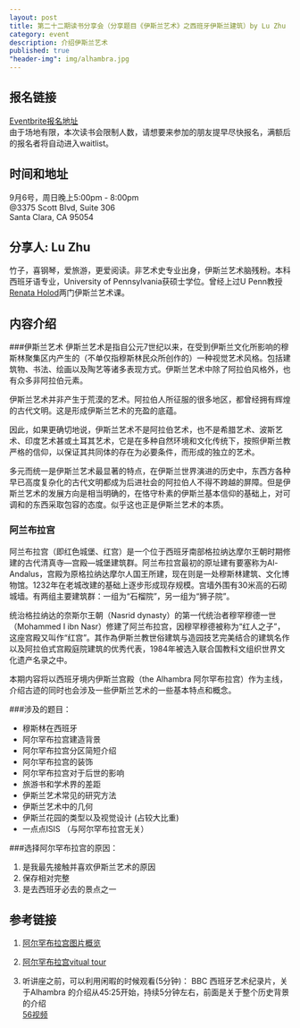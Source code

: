 ```yaml
---
layout: post
title: 第二十二期读书分享会（分享题目《伊斯兰艺术》之西班牙伊斯兰建筑）by Lu Zhu
category: event
description: 介绍伊斯兰艺术
published: true
"header-img": img/alhambra.jpg
---
```



## 报名链接
[Eventbrite报名地址](https://www.eventbrite.com/e/18408587581)  
由于场地有限，本次读书会限制人数，请想要来参加的朋友提早尽快报名，满额后的报名者将自动进入waitlist。

## 时间和地址
9月6号，周日晚上5:00pm - 8:00pm  
@3375 Scott Blvd, Suite 306  
Santa Clara, CA 95054

## 分享人: Lu Zhu
竹子，喜钢琴，爱旅游，更爱阅读。非艺术史专业出身，伊斯兰艺术脑残粉。本科西班牙语专业，University of Pennsylvania获硕士学位。曾经上过U Penn教授[Renata Holod](https://www.sas.upenn.edu/arthistory/people/profile/renata-holod)两门伊斯兰艺术课。

## 内容介绍

###伊斯兰艺术
伊斯兰艺术是指自公元7世纪以来，在受到伊斯兰文化所影响的穆斯林聚集区内产生的（不单仅指穆斯林民众所创作的）一种视觉艺术风格。包括建筑物、书法、绘画以及陶艺等诸多表现方式。伊斯兰艺术中除了阿拉伯风格外，也有众多非阿拉伯元素。

伊斯兰艺术并非产生于荒漠的艺术。阿拉伯人所征服的很多地区，都曾经拥有辉煌的古代文明。这是形成伊斯兰艺术的充盈的底蕴。

因此，如果更确切地说，伊斯兰艺术不是阿拉伯艺术，也不是希腊艺术、波斯艺术、印度艺术甚或土耳其艺术，它是在多种自然环境和文化传统下，按照伊斯兰教严格的信仰，以保证其共同体的存在为必要条件，而形成的独立的艺术。

多元而统一是伊斯兰艺术最显著的特点，在伊斯兰世界演进的历史中，东西方各种早已高度复杂化的古代文明都成为后进社会的阿拉伯人不得不跨越的屏障。但是伊斯兰艺术的发展方向是相当明确的，在恪守朴素的伊斯兰基本信仰的基础上，对可调和的东西采取包容的态度。似乎这也正是伊斯兰艺术的本质。

### 阿兰布拉宫
阿兰布拉宫（即红色城堡、红宫）是一个位于西班牙南部格拉纳达摩尔王朝时期修建的古代清真寺—宫殿—城堡建筑群。阿兰布拉宫最初的原址建有要塞称为Al-Andalus，宫殿为原格拉纳达摩尔人国王所建，现在则是一处穆斯林建筑、文化博物馆。1232年在老城改建的基础上逐步形成现存规模。宫墙外围有30米高的石砌城墙。有两组主要建筑群：一组为“石榴院”，另一组为“狮子院”。

统治格拉纳达的奈斯尔王朝（Nasrid dynasty）的第一代统治者穆罕穆德一世（Mohammed I ibn Nasr）修建了阿兰布拉宫，因穆罕穆德被称为“红人之子”，这座宫殿又叫作“红宫”。其作為伊斯兰教世俗建筑与造园技艺完美结合的建筑名作以及阿拉伯式宫殿庭院建筑的优秀代表，1984年被选入联合国教科文组织世界文化遗产名录之中。

本期内容将以西班牙境内伊斯兰宫殿（the Alhambra 阿尔罕布拉宫）作为主线，介绍古迹的同时也会涉及一些伊斯兰艺术的一些基本特点和概念。

###涉及的题目： 
 *  穆斯林在西班牙  
 *  阿尔罕布拉宫建造背景  
 *  阿尔罕布拉宫分区简短介绍  
 *  阿尔罕布拉宫的装饰  
 *  阿尔罕布拉宫对于后世的影响  
 *  旅游书和学术界的差距  
 *  伊斯兰艺术常见的研究方法  
 *  伊斯兰艺术中的几何  
 *  伊斯兰花园的类型以及视觉设计 (占较大比重)  
 *  一点点ISIS （与阿尔罕布拉宫无关） 

###选择阿尔罕布拉宫的原因：
1. 是我最先接触并喜欢伊斯兰艺术的原因
2. 保存相对完整
3. 是去西班牙必去的景点之一

## 参考链接

1. [阿尔罕布拉宫图片概览](https://www.flickr.com/photos/retrorocketrick/sets/72157611310573746/)
 
2. [阿尔罕布拉宫vitual tour](http://www.aramcoworld.com/issue/200604/alhambra/tourmenu.htm)

3. 听讲座之前，可以利用闲暇的时候观看(5分钟)：
BBC 西班牙艺术纪录片，关于Alhambra 的介绍从45:25开始，持续5分钟左右，前面是关于整个历史背景的介绍  
[56视频](http://www.56.com/u11/v_NTkxMzMxODQ.html)
